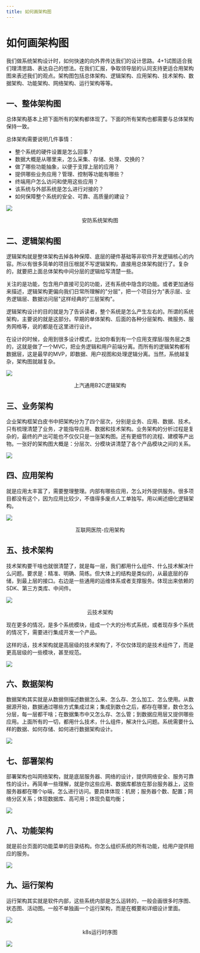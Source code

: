```yaml
---
title: 如何画架构图
---
```


# 如何画架构图

我们做系统架构设计时，如何快速的向外界传达我们的设计思路。4+1试图适合我们理清思路、表达自己的想法。在我们汇报，争取领导层的认同支持更适合用架构图来表述我们的观点。架构图包括总体架构、逻辑架构、应用架构、技术架构、数据架构、功能架构、网络架构、运行架构等等。

## 一、整体架构图

总体架构基本上把下面所有的架构都体现了。下面的所有架构也都需要与总体架构保持一致。

总体架构需要说明几件事情：

* 整个系统的硬件设置是怎么回事？
* 数据大概是从哪里来，怎么采集、存储、处理、交换的？
* 做了哪些功能抽象，以便于支撑上层的应用？
* 提供哪些业务应用？管理、控制等功能有哪些？
* 终端用户怎么访问和使用这些应用？
* 该系统与外部系统是怎么进行对接的？
* 如何保障整个系统的安全、可靠、高质量的建设？

![](https://raw.githubusercontent.com/yuhongjing/img-folder/master/img/v2-3ea70e31361b58577f10b0c3dfe4f068_720w.webp)

<center>安防系统架构图</center>

## 二、逻辑架构图

逻辑架构就是整体架构去掉各种保障、底层的硬件基础等非软件开发逻辑核心的内容。所以有很多简单的项目压根就不写逻辑架构，直接用总体架构就行了。复杂的，就要把上面总体架构中间分层的逻辑给写清楚一些。

关注的是功能，包含用户直接可见的功能，还有系统中隐含的功能。或者更加通俗来描述，逻辑架构更偏向我们日常所理解的"分层"，把一个项目分为"表示层、业务逻辑层、数据访问层"这样经典的"三层架构"。

逻辑架构设计的目的就是为了告诉读者，整个系统是怎么产生左右的。所谓的系统架构，主要说的就是这部分。早期的单体架构、后面的各种分层架构、微服务、服务网格等，说的都是在这里进行设计。

在设计的时候，会用到很多设计模式，比如你看到有一个应用支撑层/服务层之类的，这就是做了一个MVC，把业务逻辑和用户前端分离。而所有的逻辑架构都有数据层，这是最早的MVP，即数据、用户视图和处理逻辑分离。当然，系统越复杂，架构图就越复杂。

![](https://raw.githubusercontent.com/yuhongjing/img-folder/master/img/v2-e9cf3e6a6de1a33f9ab470ced82f0794_r.jpg)

<center>上汽通用B2C逻辑架构</center>

## 三、业务架构

企业架构框架白皮书中把架构分为了四个层次，分别是业务、应用、数据、技术。只有梳理清楚了业务，才能指导应用、数据和技术架构。业务架构的分析过程是复杂的，最终的产出可能也不仅仅只是一张架构图。还有更细节的流程、建模等产出物。一张好的架构图大概是：分层次、分模块讲清楚了各个产品模块之间的关系。

![](https://raw.githubusercontent.com/yuhongjing/img-folder/master/img/v2-e2287908c7962d63960733ecd0a2d7d6_720w.webp)

## 四、应用架构

就是应用太丰富了，需要整理整理。内部有哪些应用，怎么对外提供服务。很多项目都没有这个，因为应用比较少，不值得多废点人工单独写。用以阐述细化逻辑架构。

![](https://raw.githubusercontent.com/yuhongjing/img-folder/master/img/v2-da4b31a643ff041cfad64162550383d5_720w.webp)

<center>互联网医院-应用架构</center>

## 五、技术架构

技术架构要干啥也就很清楚了，就是每一层，我们都用什么组件、什么技术解决什么问题。要求是：精准、明确、简练。但大体上的结构是类似的，从最底层的存储，到最上层的接口。右边是一些通用的运维体系或者支撑服务。体现出来依赖的SDK、第三方类库、中间件。

![](https://raw.githubusercontent.com/yuhongjing/img-folder/master/img/v2-a1af113522b25d50cd2cf8bbf4ba5dba_720w.webp)

<center>云技术架构</center>

现在更多的情况，是多个系统模块，组成一个大的分布式系统，或者现存多个系统的情况下，需要进行集成开发一个产品。

这样的话，技术架构就是高层级的技术架构了，不仅仅体现的是技术组件了，而是更高层级的一些模块，甚至规范。

![](https://raw.githubusercontent.com/yuhongjing/img-folder/master/img/v2-7cb680d308ff5883068e7bb7b6de010e_r.jpg)

## 六、数据架构

数据架构其实就是从数据侧描述数据怎么来、怎么存、怎么加工、怎么使用。从数据源开始，数据通过哪些方式集成过来；集成到数仓之后，都存在哪里，数仓怎么分层，每一层都干啥；在数据集市中又怎么存、怎么管；到数据应用层又提供哪些应用。上面所有的一切，都用什么技术，什么组件，解决什么问题。系统需要什么样的数据、如何存储、如何进行数据架构设计。

![](https://raw.githubusercontent.com/yuhongjing/img-folder/master/img/v2-d2df43cd038d13a294bc894f2030b778_720w.webp)

## 七、部署架构

部署架构也叫网络架构，就是底层服务器、网络的设计，提供网络安全、服务可靠性的设计。再简单一些理解，就是你这些应用、数据库都放在那台服务器上，这些服务器都在哪个ip端，怎么进行访问。要具体体现：机房；服务器个数、配置；网络分区关系；体现数据库、高可用；体现负载均衡；

![](https://raw.githubusercontent.com/yuhongjing/img-folder/master/img/v2-e6d35fe7ea54cf556f53ab11d1cac5bf_720w.webp)

## 八、功能架构

就是前台页面的功能菜单的目录结构。你怎么组织系统的所有功能，给用户提供相应的服务。

![](https://raw.githubusercontent.com/yuhongjing/img-folder/master/img/v2-f8d4a8f05077ca59c2d868c2c8d53f7c_r.jpg)

## 九、运行架构

运行架构其实就是软件内部，这些系统内部是怎么运转的，一般会画很多时序图、状态图、活动图。一般不单独画一个运行架构，而是在概要和详细设计里面。

![](https://raw.githubusercontent.com/yuhongjing/img-folder/master/img/v2-b7fa455ff52fda30eaa4dac70d57e455_720w.webp)

<center>k8s运行时序图</center>

![](https://raw.githubusercontent.com/yuhongjing/img-folder/master/img/v2-f738c4e40ea471be381268027112ab7e_r.jpg)